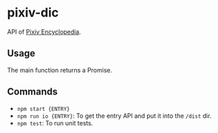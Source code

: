 # pixiv-dic

API of [Pixiv Encyclopedia](https://dic.pixiv.net).

## Usage

The main function returns a Promise.

## Commands

* `npm start {ENTRY}`
* `npm run io {ENTRY}`: To get the entry API and put it into the `/dist` dir.
* `npm test`: To run unit tests.
